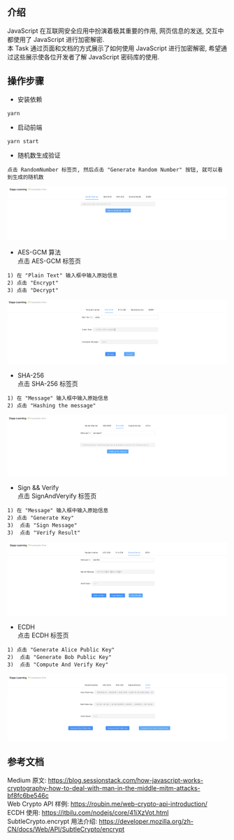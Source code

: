 ## 介绍  
JavaScript 在互联网安全应用中扮演着极其重要的作用, 网页信息的发送, 交互中都使用了 JavaScript 进行加密解密.  
本 Task 通过页面和文档的方式展示了如何使用 JavaScript 进行加密解密, 希望通过这些展示使各位开发者了解 JavaScript 密码库的使用.

## 操作步骤  
- 安装依赖  
```
yarn
```

- 启动前端  
```
yarn start
```

- 随机数生成验证  
```
点击 RandomNumber 标签页, 然后点击 "Generate Random Number" 按钮, 就可以看到生成的随机数
``` 
![随机数生成](./images/RandomNumber.png)

- AES-GCM 算法   
点击 AES-GCM 标签页  
```
1) 在 "Plain Text" 输入框中输入原始信息
2) 点击 "Encrypt"  
3) 点击 "Decrypt"
```  
![随机数生成](./images/AES-GCM.png)   

- SHA-256  
点击 SHA-256 标签页  
```
1) 在 "Message" 输入框中输入原始信息
2) 点击 "Hashing the message" 
```  
![随机数生成](./images/SHA-256.png) 


- Sign && Verify   
点击 SignAndVeryify 标签页  
```
1) 在 "Message" 输入框中输入原始信息
2) 点击 "Generate Key"
3)  点击 "Sign Message"
3)  点击 "Verify Result"
```  
![随机数生成](./images/SignAndVerify.png) 

- ECDH  
点击 ECDH 标签页  
```
1) 点击 "Generate Alice Public Key"
2)  点击 "Generate Bob Public Key"
3)  点击 "Compute And Verify Key"
```  
![随机数生成](./images/ECDH.png)  

## 参考文档  
Medium 原文: https://blog.sessionstack.com/how-javascript-works-cryptography-how-to-deal-with-man-in-the-middle-mitm-attacks-bf8fc6be546c    
Web Crypto API 样例:  https://roubin.me/web-crypto-api-introduction/     
ECDH 使用: https://itbilu.com/nodejs/core/41iXzVot.html    
SubtleCrypto.encrypt 用法介绍:  https://developer.mozilla.org/zh-CN/docs/Web/API/SubtleCrypto/encrypt    
